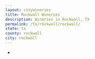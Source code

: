 ```yaml
---
layout: citywineries
title: Rockwall Wineries
description: Wineries in Rockwall, TX
permalink: /tx/rockwall/rockwall/
state: tx
county: rockwall
city: rockwall
---
```

-
